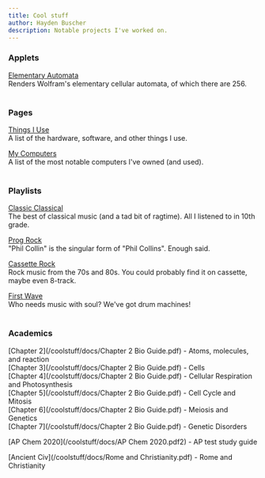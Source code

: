 ```yaml
---
title: Cool stuff
author: Hayden Buscher
description: Notable projects I've worked on.
---
```


### Applets
[Elementary Automata](/coolstuff/elementary.html)  
Renders Wolfram's elementary cellular automata, of which there are 256.
<br><br>

### Pages
[Things I Use](/coolstuff/things.html)  
A list of the hardware, software, and other things I use.

[My Computers](/coolstuff/computers.html)  
A list of the most notable computers I've owned (and used).
<br><br>

### Playlists
[Classic Classical](https://open.spotify.com/playlist/4gjIatZfsFxEhlnaih5mU2?si=e94790f8317d4875)  
The best of classical music (and a tad bit of ragtime). All I listened to in 10th grade.


[Prog Rock](https://open.spotify.com/playlist/6owsn3ut8DC8nYuxFO4fcz?si=10b3392ab8314bd4)  
"Phil Collin" is the singular form of "Phil Collins". Enough said.


[Cassette Rock](https://open.spotify.com/playlist/1moiOwMjvqgH6dKJ93Bi7G?si=2cfda481c78a4e10)  
Rock music from the 70s and 80s. You could probably find it on cassette, maybe even 8-track.


[First Wave](https://open.spotify.com/playlist/2UKaXvQ0s7c37yx3FeD7s7?si=6c6b96e929214f01)  
Who needs music with soul? We've got drum machines!
<br><br>

### Academics
[Chapter 2](/coolstuff/docs/Chapter 2 Bio Guide.pdf) - Atoms, molecules, and reaction  
[Chapter 3](/coolstuff/docs/Chapter 2 Bio Guide.pdf) - Cells  
[Chapter 4](/coolstuff/docs/Chapter 2 Bio Guide.pdf) - Cellular Respiration and Photosynthesis  
[Chapter 5](/coolstuff/docs/Chapter 2 Bio Guide.pdf) - Cell Cycle and Mitosis  
[Chapter 6](/coolstuff/docs/Chapter 2 Bio Guide.pdf) - Meiosis and Genetics  
[Chapter 7](/coolstuff/docs/Chapter 2 Bio Guide.pdf) - Genetic Disorders  

[AP Chem 2020](/coolstuff/docs/AP Chem 2020.pdf2) - AP test study guide

[Ancient Civ](/coolstuff/docs/Rome and Christianity.pdf) - Rome and Christianity
